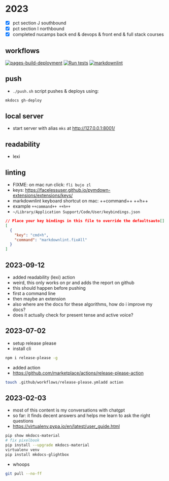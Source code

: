 # 2023 

- [x] pct section J southbound 
- [x] pct section I northbound
- [x] completed nucamps back end & devops & front end & full stack courses

## workflows

[![pages-build-deployment](https://github.com/shane0/shane0.github.io/actions/workflows/pages/pages-build-deployment/badge.svg)](https://github.com/shane0/shane0.github.io/actions/workflows/pages/pages-build-deployment) [![Run tests](https://github.com/shane0/shane0.github.io/actions/workflows/run-tests.yml/badge.svg)](https://github.com/shane0/shane0.github.io/actions/workflows/run-tests.yml) [![markdownlint](https://github.com/shane0/shane0.github.io/actions/workflows/markdownlint.yml/badge.svg)](https://github.com/shane0/shane0.github.io/actions/workflows/markdownlint.yml)

## push

- `./push.sh` script pushes & deploys using:

```sh
mkdocs gh-deploy
```

## local server

- start server with alias `mks` at <http://127.0.0.1:8001/>

## readability

- lexi

## linting

- FIXME: on mac run click: `fli bujo zl`
- keys: <https://facelessuser.github.io/pymdown-extensions/extensions/keys/>
- markdownlint keyboard shortcut on mac: ++command++ ++h++
- example `++command++ ++h++`
- `~/Library/Application Support/Code/User/keybindings.json`

```json
// Place your key bindings in this file to override the defaultsauto[]
[
  {
    "key": "cmd+h",
    "command": "markdownlint.fixAll"
  }
]
```

## 2023-09-12

- added readability (lexi) action
- weird, this only works on pr and adds the report on github
- this should happen before pushing
- first a command line
- then maybe an extension
- also where are the docs for these algorithms, how do i improve my docs?
- does it actually check for present tense and active voice?

## 2023-07-02

- setup release please
- install cli

```sh
npm i release-please -g
```

- added action
- <https://github.com/marketplace/actions/release-please-action>

```sh
touch .github/workflows/release-please.ymladd action
```

## 2023-02-03

- most of this content is my conversations with chatgpt
- so far: it finds decent answers and helps me learn to ask the right questions
- <https://virtualenv.pypa.io/en/latest/user_guide.html>

```sh
pip show mkdocs-material
# fix pixelbook
pip install --upgrade mkdocs-material 
virtualenv venv
pip install mkdocs-glightbox
```

- whoops

```sh
git pull --no-ff
```
